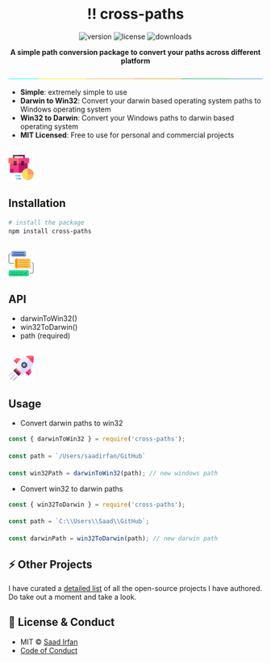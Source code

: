 
<div align="center">
	<h1>‼️ cross-paths</h1>
	<img src="https://img.shields.io/npm/v/cross-paths?color=2FD566" alt="version">
	<img src="https://img.shields.io/npm/l/cross-paths?color=2FD566" alt="license">
	<img src="https://img.shields.io/npm/dt/cross-paths?color=2FD566" alt="downloads">
</div>

<p align="center">
	<b>A simple path conversion package to convert your paths across different platform</b>
</p>

![separator](assets/separate.jpg)

- **Simple**: extremely simple to use
- **Darwin to Win32**: Convert your darwin based operating system paths to Windows operating system
- **Win32 to Darwin**: Convert your Windows paths to darwin based operating system
- **MIT Licensed**: Free to use for personal and commercial projects

<br>

<img src="./assets/suitcase.png" width="10%" />

## Installation

```sh
# install the package
npm install cross-paths
```

<br>

<img src="./assets/api.png" width="10%" />

## API

- darwinToWin32()
- win32ToDarwin()
- path (required)

<br>

<img src="./assets/rocket.png" width="10%" />

## Usage

- Convert darwin paths to win32

```js
const { darwinToWin32 } = require('cross-paths');

const path = `/Users/saadirfan/GitHub`

const win32Path = darwinToWin32(path); // new windows path
```

- Convert win32 to darwin paths

```js
const { win32ToDarwin } = require('cross-paths');

const path = `C:\\Users\\Saad\\GitHub`;

const darwinPath = win32ToDarwin(path); // new darwin path

```

## ⚡️ Other Projects

I have curated a [detailed list](https://github.com/msaaddev/open-source) of all the open-source projects I have authored. Do take out a moment and take a look.

## 🔑 License & Conduct

- MIT © [Saad Irfan](https://github.com/msaaddev)
- [Code of Conduct](https://github.com/msaaddev/cross-paths/blob/master/code-of-conduct.md)
